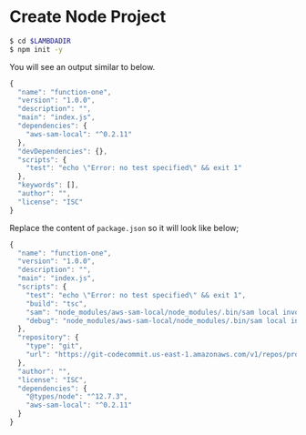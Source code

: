 # Create Node Project

```bash
$ cd $LAMBDADIR
$ npm init -y
```

You will see an output similar to below.

```javascript
{
  "name": "function-one",
  "version": "1.0.0",
  "description": "",
  "main": "index.js",
  "dependencies": {
    "aws-sam-local": "^0.2.11"
  },
  "devDependencies": {},
  "scripts": {
    "test": "echo \"Error: no test specified\" && exit 1"
  },
  "keywords": [],
  "author": "",
  "license": "ISC"
}
```

Replace the content of `package.json` so it will look like below;

```javascript
{
  "name": "function-one",
  "version": "1.0.0",
  "description": "",
  "main": "index.js",
  "scripts": {
    "test": "echo \"Error: no test specified\" && exit 1",
    "build": "tsc",
    "sam": "node_modules/aws-sam-local/node_modules/.bin/sam local invoke -e src/event.json function-one",
    "debug": "node_modules/aws-sam-local/node_modules/.bin/sam local invoke -e src/event.json --debug-port 9999 function-one"
  },
  "repository": {
    "type": "git",
    "url": "https://git-codecommit.us-east-1.amazonaws.com/v1/repos/project-one"
  },
  "author": "",
  "license": "ISC",
  "dependencies": {
    "@types/node": "^12.7.3",
    "aws-sam-local": "^0.2.11"
  }
}
```

